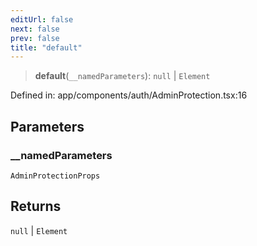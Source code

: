```yaml
---
editUrl: false
next: false
prev: false
title: "default"
---
```


> **default**(`__namedParameters`): `null` \| `Element`

Defined in: app/components/auth/AdminProtection.tsx:16

## Parameters

### \_\_namedParameters

`AdminProtectionProps`

## Returns

`null` \| `Element`
